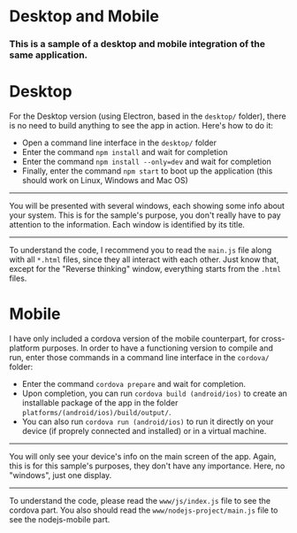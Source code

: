 # Desktop and Mobile
### This is a sample of a desktop and mobile integration of the same application.

Desktop
=======

For the Desktop version (using Electron, based in the `desktop/` folder), there is no need to build anything to see the app in action.
Here's how to do it:
* Open a command line interface in the `desktop/` folder
* Enter the command `npm install` and wait for completion
* Enter the command `npm install --only=dev` and wait for completion
* Finally, enter the command `npm start` to boot up the application (this should work on Linux, Windows and Mac OS)

-----

You will be presented with several windows, each showing some info about your system.
This is for the sample's purpose, you don't really have to pay attention to the information.
Each window is identified by its title.

-----

To understand the code, I recommend you to read the `main.js` file along with all `*.html` files, since they all interact with each other.
Just know that, except for the "Reverse thinking" window, everything starts from the `.html` files.

Mobile
======

I have only included a cordova version of the mobile counterpart, for cross-platform purposes.
In order to have a functioning version to compile and run, enter those commands in a command line interface in the `cordova/` folder:
* Enter the command `cordova prepare` and wait for completion.
* Upon completion, you can run `cordova build (android/ios)` to create an installable package of the app in the folder `platforms/(android/ios)/build/output/`.
* You can also run `cordova run (android/ios)` to run it directly on your device (if proprely connected and installed) or in a virtual machine.

-----

You will only see your device's info on the main screen of the app.
Again, this is for this sample's purposes, they don't have any importance.
Here, no "windows", just one display.

-----

To understand the code, please read the `www/js/index.js` file to see the cordova part.
You also should read the `www/nodejs-project/main.js` file to see the nodejs-mobile part.
